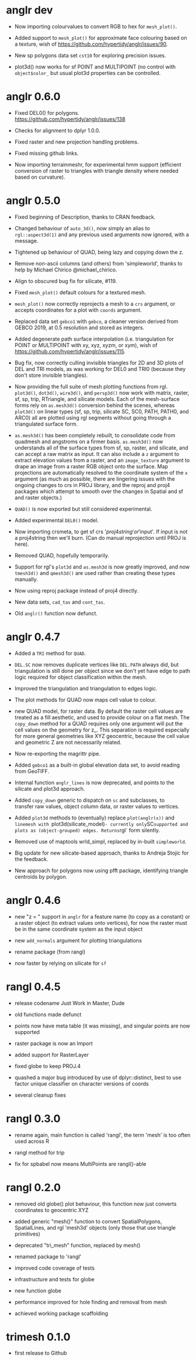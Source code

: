 # anglr dev

* Now importing colourvalues to convert RGB to hex for `mesh_plot()`. 

* Added support to `mesh_plot()` for approximate face colouring
based on a texture, wish of https://github.com/hypertidy/anglr/issues/90. 

* New sp polygons data set `cst10` for exploring precision issues. 

* plot3d() now works for sf POINT and MULTIPOINT (no control with `object$color_` but usual plot3d properties can be controlled. 

# anglr 0.6.0

* Fixed DEL0() for polygons. https://github.com/hypertidy/anglr/issues/138

* Checks for alignment to dplyr 1.0.0. 

* Fixed raster and new projection handling problems. 

* Fixed missing github links. 

* Now importing terrainmeshr, for experimental hmm support (efficient conversion
of raster to triangles with triangle density where needed based on curvature). 

# anglr 0.5.0

* Fixed beginning of Description, thanks to CRAN feedback. 

* Changed behaviour of `auto_3d()`, now simply an alias to `rgl::aspect3d(1)`
 and any previous used arguments now ignored, with a message. 
 
* Tightened up behaviour of QUAD, being lazy and copying down the z. 

* Remove non-ascii columns (and others) from 'simpleworld', thanks to help by
Michael Chirico @michael_chirico.

* Align to obscured bug fix for silicate, #119. 

* Fixed `mesh_plot()` default colours for a textured mesh. 

* `mesh_plot()` now correctly reprojects a mesh to a `crs` argument, or accepts
coordinates for a plot with `coords` argument.

* Replaced data set `gebco1` with `gebco`, a cleaner version derived from 
GEBCO 2019, at 0.5 resolution and stored as integers. 

* Added degenerate path surface interpolation (i.e. triangulation for POINT or
MULTIPOINT with xy, xyz, xyzm, or xym), wish of
https://github.com/hypertidy/anglr/issues/115.

* Bug fix, now correctly culling invisible triangles for 2D and 3D plots of DEL
and TRI models, as was working for DEL0 and TRI0 (because they don't store
invisible triangles).

* Now providing the full suite of mesh plotting functions from rgl. `plot3d()`,
`dot3d()`, `wire3d()`, and `persp3d()` now work with matrix, raster, sf, sp,
trip, RTriangle, and silicate models. Each of the mesh-surface forms rely on
`as.mesh3d()` conversion behind the scenes, whereas `plot3d()` on linear types
(sf, sp, trip, silicate SC, SC0, PATH, PATH0, and ARC0) all are plotted using
rgl segments without going through a triangulated surface form.

* `as.mesh3d()` has been completely rebuilt, to consolidate code from quadmesh
and angstroms on a firmer basis. `as.mesh3d()` now understands all of the
surface types from sf, sp, raster, and silicate, and can accept a raw matrix as
input. It can also include a `z` argument to extract elevation values from a
raster, and an `image_texture` argument to drape an image from a raster RGB
object onto the surface. Map projections are automatically resolved to the
coordinate system of the `x` argument (as much as possible, there are lingering
issues with the ongoing changes to crs in PROJ library, and the reproj and proj4
packages which attempt to smooth over the changes in Spatial and sf and raster
objects.)
 
 
* `QUAD()` is now exported but still considered experimental. 

* Added experimental `DEL0()` model. 

* Now importing crsmeta, to get sf crs '$proj4string' or '$input'. If input is not a
 proj4string then we'll burn. (Can do manual reprojection until PROJ is here).
 
* Removed QUAD, hopefully temporarily. 

* Support for rgl's `plot3d` and `as.mesh3d` is now greatly improved, and now
 `tmesh3d()` and `qmesh3d()` are used rather than creating these types
 manually. 

* Now using reproj package instead of proj4 directly. 

* New data sets, `cad_tas` and `cont_tas`. 

* Old `anglr()` function now defunct. 

# anglr 0.4.7

* Added a `TRI` method for `QUAD`. 

* `DEL.SC` now removes duplicate vertices like `DEL.PATH` always did, but
triangulation is still done per object since we don't yet have edge to path
logic required for object classification within the mesh.

* Improved the triangulation and triangulation to edges logic.

* The plot methods for QUAD now maps cell value to colour. 

* new QUAD model, for raster data. By default the raster cell values are treated
as a fill aesthetic, and used to provide colour on a flat mesh. The `copy_down`
method for a QUAD requires only one argument will put the cell values on the
geometry for z_. This separation is required especially for more general
geometries like XYZ geocentric, because the cell value and geometric Z are not
necessarily related.
 
* Now re-exporting the magrittr pipe. 

* Added `gebco1` as a built-in global elevation data set, to avoid 
 reading from GeoTIFF. 

* Internal function `anglr_lines` is now deprecated, and points to 
 the silicate and plot3d approach. 
 
* Added `copy_down` generic to dispatch on `sc` and subclasses, to  
 transfer raw values, object column data, or raster values to vertices. 

* Added `plot3d` methods to (eventually) replace `plot(anglr(x))` and `linemesh
with `plot3d(silicate_model)` - currently only `SC` supported and plots as
(object-grouped) edges. Returns `rgl` form silently.

* Removed use of maptools wrld_simpl, replaced by in-built `simpleworld`. 

* Big update for new silicate-based approach, thanks to Andreja Stojic for 
 the feedback. 

* New approach for polygons now using pfft package, identifying triangle
 centroids by polygon. 

# anglr 0.4.6

* new "z = " support in `anglr` for a feature name (to copy as a constant) or a
raster object (to extract values onto vertices), for now the raster must be in
the same coordinate system as the input object

* new `add_normals` argument for plotting triangulations

* rename package (from rangl)

* now faster by relying on silicate for `sf`

# rangl 0.4.5

* release codename Just Work in Master, Dude

* old functions made defunct

* points now have meta table (it was missing), and singular points are now supported

* raster package is now an Import

* added support for RasterLayer

* fixed globe to keep PROJ.4

* quashed a major bug introduced by use of dplyr::distinct, best to use factor
unique classifier on character versions of coords

* several cleanup fixes

# rangl 0.3.0

* rename again, main function is called 'rangl', the term 'mesh' is too often
used across R

* rangl method for trip

* fix for spbabel now means MultiPoints are rangl()-able

# rangl 0.2.0

* removed old globe() plot behaviour, this function now just converts
coordinates to geocentric XYZ

* added generic "mesh()" function to convert SpatialPolygons, SpatialLines, and
rgl 'mesh3d' objects (only those that use triangle primitives)

* deprecated "tri_mesh" function, replaced by mesh()

* renamed package to 'rangl'

* improved code coverage of tests

* infrastructure and tests for globe

* new function globe

* performance improved for hole finding and removal from mesh

* achieved working package scaffolding

# trimesh 0.1.0

* first release to Github


